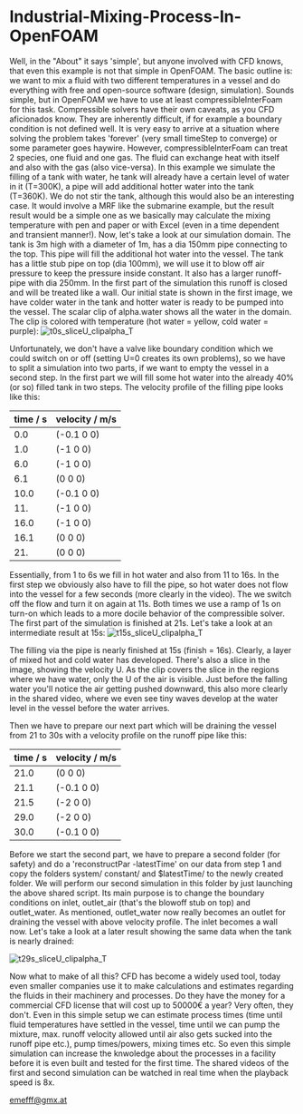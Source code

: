 # Industrial-Mixing-Process-In-OpenFOAM
Well, in the "About" it says 'simple', but anyone involved with CFD knows, that even this example is not that simple in OpenFOAM. The basic outline is: we want to mix a fluid with two different temperatures in a vessel and do everything with free and open-source software (design, simulation). Sounds simple, but in OpenFOAM we have to use at least compressibleInterFoam for this task. Compressible solvers have their own caveats, as you CFD aficionados know. They are inherently difficult, if for example a boundary condition is not defined well. It is very easy to arrive at a situation where solving the problem takes 'forever' (very small timeStep to converge) or some parameter goes haywire.
However, compressibleInterFoam can treat 2 species, one fluid and one gas. The fluid can exchange heat with itself and also with the gas (also vice-versa). In this example we simulate the filling of a tank with water, he tank will already have a certain level of water in it (T=300K), a pipe will add additional hotter water into the tank (T=360K). We do not stir the tank, although this would also be an interesting case. It would involve a MRF like the submarine example, but the result result would be a simple one as we basically may calculate the mixing temperature with pen and paper or with Excel (even in a time dependent and transient manner!). 
Now, let's take a look at our simulation domain. The tank is 3m high with a diameter of 1m, has a dia 150mm pipe connecting to the top. This pipe will fill the additional hot water into the vessel. The tank has a little stub pipe on top (dia 100mm), we will use it to blow off air pressure to keep the pressure inside constant. It also has a larger runoff-pipe with dia 250mm. In the first part of the simulation this runoff is closed and will be treated like a wall. Our initial state is shown in the first image, we have colder water in the tank and hotter water is ready to be pumped into the vessel. The scalar clip of alpha.water shows all the water in the domain. The clip is colored with temperature (hot water = yellow, cold water = purple):
![t0s_sliceU_clipalpha_T](https://github.com/user-attachments/assets/d85252a2-f201-4c9d-84e5-a3e59148cdbd)


Unfortunately, we don't have a valve like boundary condition which we could switch on or off (setting U=0 creates its own problems), so we have to split a simulation into two parts, if we want to empty the vessel in a second step. In the first part we will fill some hot water into the already 40% (or so) filled tank in two steps. The velocity profile of the filling pipe looks like this:

| time / s      | velocity / m/s|
| ------------- | ------------- |
|  0.0          | (-0.1 0 0)    |
|  1.0          | (-1 0 0)      |
|  6.0          | (-1 0 0)      |
|  6.1          | (0 0 0)       |
|  10.0         | (-0.1 0 0)    |
|  11.          | (-1 0 0)      |
|  16.0         | (-1 0 0)      |
|  16.1         | (0 0 0)       |
|  21.          | (0 0 0)       |

Essentially, from 1 to 6s we fill in hot water and also from 11 to 16s. In the first step we obviously also have to fill the pipe, so hot water does not flow into the vessel for a few seconds (more clearly in the video). The we switch off the flow and turn it on again at 11s. Both times we use a ramp of 1s on turn-on which leads to a more docile behavior of the compressible solver. The first part of the simulation is finished at 21s. 
Let's take a look at an intermediate result at 15s:
![t15s_sliceU_clipalpha_T](https://github.com/user-attachments/assets/f34415bd-cfb8-4062-951a-b0ea3f5fdb51)

The filling via the pipe is nearly finished at 15s (finish = 16s). Clearly, a layer of mixed hot and cold water has developed. There's also a slice in the image, showing the velocity U. As the clip covers the slice in the regions where we have water, only the U of the air is visible. Just before the falling water you'll notice the air getting pushed downward, this also more clearly in the shared video, where we even see tiny waves develop at the water level in the vessel before the water arrives. 

Then we have to prepare our next part which will be draining the vessel from 21 to 30s with a velocity profile on the runoff pipe like this:

| time / s      | velocity / m/s|
| ------------- | ------------- |
|  21.0         | (0 0 0)       |
|  21.1         | (-0.1 0 0)    |
|  21.5         | (-2 0 0)      |
|  29.0         | (-2 0 0)      |
|  30.0         | (-0.1 0 0)    |

Before we start the second part, we have to prepare a second folder (for safety) and do a 'reconstructPar -latestTime' on our data from step 1 and copy the folders system/ constant/ and $latestTime/ to the newly created folder.
We will perform our second simulation in this folder by just launching the above shared script. Its main purpose is to change the boundary conditions on inlet, outlet_air (that's the blowoff stub on top) and outlet_water. As mentioned, outlet_water now really becomes an outlet for draining the vessel with above velocity profile. The inlet becomes a wall now. Let's take a look at a later result showing the same data when the tank is nearly drained:

![t29s_sliceU_clipalpha_T](https://github.com/user-attachments/assets/fb9e27f3-576c-42b1-ac11-3699b960e166)

Now what to make of all this? CFD has become a widely used tool, today even smaller companies use it to make calculations and estimates regarding the fluids in their machinery and processes. Do they have the money for a commercial CFD license that will cost up to 50000€ a year? Very often, they don't. Even in this simple setup we can estimate process times (time until fluid temperatures have settled in the vessel, time until we can pump the mixture, max. runoff velocity allowed until air also gets sucked into the runoff pipe etc.), pump times/powers, mixing times etc. So even this simple simulation can increase the knwoledge about the processes in a facility before it is even built and tested for the first time. The shared videos of the first and second simulation can be watched in real time when the playback speed is 8x. 

emefff@gmx.at




